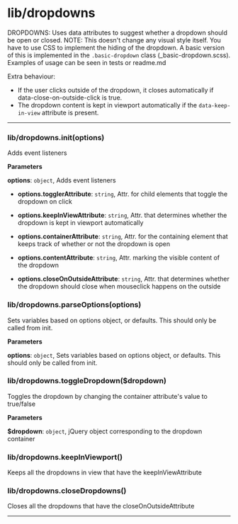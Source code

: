 # lib&#x2F;dropdowns

DROPDOWNS:
Uses data attributes to suggest whether a dropdown should be open or closed.
NOTE: This doesn't change any visual style itself. You have to use CSS
to implement the hiding of the dropdown. A basic version of this is
implemented in the `.basic-dropdown` class (_basic-dropdown.scss).
Examples of usage can be seen in tests or readme.md

Extra behaviour:
- If the user clicks outside of the dropdown, it closes automatically if data-close-on-outside-click is true.
- The dropdown content is kept in viewport automatically if the `data-keep-in-view` attribute is present.



* * *

### lib&#x2F;dropdowns.init(options) 

Adds event listeners

**Parameters**

**options**: `object`, Adds event listeners

 - **options.togglerAttribute**: `string`, Attr. for child elements that toggle the dropdown on click

 - **options.keepInViewAttribute**: `string`, Attr. that determines whether the dropdown is kept in viewport automatically

 - **options.containerAttribute**: `string`, Attr. for the containing element that keeps track of whether or not the dropdown is open

 - **options.contentAttribute**: `string`, Attr. marking the visible content of the dropdown

 - **options.closeOnOutsideAttribute**: `string`, Attr. that determines whether the dropdown should close when mouseclick happens on the outside



### lib&#x2F;dropdowns.parseOptions(options) 

Sets variables based on options object, or defaults. This should only be called from init.

**Parameters**

**options**: `object`, Sets variables based on options object, or defaults. This should only be called from init.



### lib&#x2F;dropdowns.toggleDropdown($dropdown) 

Toggles the dropdown by changing the container attribute's value to true/false

**Parameters**

**$dropdown**: `object`, jQuery object corresponding to the dropdown container



### lib&#x2F;dropdowns.keepInViewport() 

Keeps all the dropdowns in view that have the keepInViewAttribute



### lib&#x2F;dropdowns.closeDropdowns() 

Closes all the dropdowns that have the closeOnOutsideAttribute




* * *










